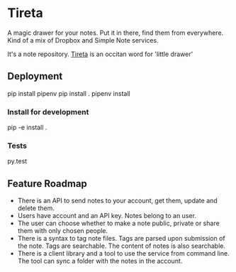 # Tireta

A magic drawer for your notes. Put it in there, find them from everywhere. Kind of a mix of Dropbox and Simple Note services.

It's a note repository. [Tireta](http://www.panoccitan.org/diccionari.aspx?diccion=s%u00f2fia&lenga=oc) is an occitan word for 'little drawer'

## Deployment
pip install pipenv
pip install .
pipenv install

### Install for development
pip -e install .

### Tests
py.test

## Feature Roadmap

- There is an API to send notes to your account, get them, update and delete them.
- Users have account and an API key. Notes belong to an user.
- The user can choose whether to make a note public, private or share them with only chosen people.
- There is a syntax to tag note files. Tags are parsed upon submission of the note. Tags are searchable. The content of notes is also searchable.
- There is a client library and a tool to use the service from command line. The tool can sync a folder with the notes in the account.
